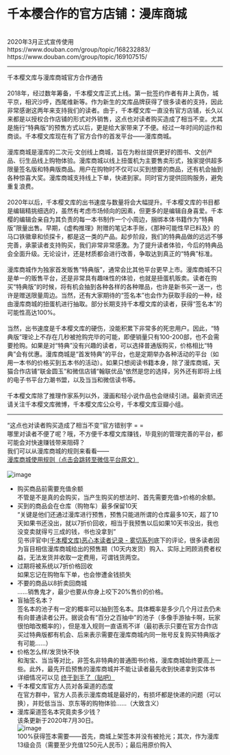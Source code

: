 千本樱合作的官方店铺：漫库商城
===

<br>  
2020年3月正式宣传使用<br>  
https://www.douban.com/group/topic/168232883/<br>  
https://www.douban.com/group/topic/169107515/<br>  

---

千本樱文库与漫库商城官方合作通告<br>  
2018年，经过数年筹备，千本樱文库正式上线。第一批签约作者有井上真伪，城平京，相沢沙呼，西尾维新等。作为新生的文库品牌获得了很多读者的支持，因此非常感谢这两年来支持我们的读者。由于，千本樱文库一直没有官方店铺，长久以来都是以授权合作店铺的形式对外销售，这点也对读者购买造成了相当不变。尤其是施行“特典版”的预售方式以后，更是给大家带来了不便。经过一年时间的运作和商谈。千本樱文库现在有了官方合作的首发平台——漫库商城。
<br>  
漫库商城是漫库的二次元·文创线上商城，旨在为粉丝提供更好的图书、文创产品、衍生品线上购物体验。漫库商城以线上扭蛋机为主要售卖形式，独家提供超多限量签名版和特典版商品。用户在购物时不仅可以买到想要的商品，还有机会抽到各种惊喜大奖。漫库商城支持线上下单，快递到家。同时官方提供回购服务，避免重复浪费。
<br>  
2020年以后，千本樱文库的出书速度与数量将会大幅提升。千本樱文库的书目都是编辑精挑细选的，虽然有考虑市场倾向的因素，但更多的是编辑自身喜爱。千本樱的编辑会亲自为其负责的每一本书制作一个小周边，捆绑本体书籍作为“特典版”限量出售。早期，《虚构推理》附赠的笔记本手账，《那种可能性早已料及》的马口铁徽章和侦探卡，都是这一类的产品。起步阶段，我们的特典品做的远远不够完善，承蒙读者支持购买，我们非常非常感激。为了提升读者体验，今后的特典品会全面升级。无论设计，还是材质都会进行改善，争取达到真正的“特典”标准。
<br>  
漫库商城作为独家首发贩售“特典版”，通常会比其他平台更早上市。漫库商城不只是单一的贩售平台，还是非常具有趣味性的体验，也就是扭蛋机贩卖。读者在购买“特典版”的时候，将有机会抽到各种各样的各种赠品，也许是新书买一送一，也许是赠送限量周边。当然，还有大家期待的“签名本”也会作为获取手段的一种，经由漫库商城的扭蛋机进行抽取。部分长期支持千本樱文库的读者，获得“签名本”的可能性高达100%。
<br>  
当然，出书速度是千本樱文库的硬伤，没能积累下非常多的死忠用户。因此，“特典版”理论上不存在几秒被抢购完毕的可能，即便销量只有100-200部，也不会需要抢购。如果是对“特典”没有兴趣的读者，可以选择普通版购买，价格相比“特典”会有优惠。漫库商城是“首发特典”的平台，也是定期举办各种活动的平台（如用一本书的价格买到五本书的活动）。如果只想阅读书籍本身，除了漫库商城，天猫合作店铺“联金圆玉”和微信店铺“翰联优品”依然是您的选择，另外还有即将上线的电子书平台力潮书盟，以及当当和微信读书等。
<br>  
千本樱文库除了推理作家系列以外，漫画和轻小说作品也会继续引进。最新资讯还请关注千本樱文库微博，千本樱文库公众号，千本樱文库豆瓣小组。<br>

---

“这点也对读者购买造成了相当不变”官方错别字 = =<br>
哪里对读者不便了呢？哦，不方便千本樱文库赚钱，毕竟别的管理完善的平台，都可能会对快速赚钱带来阻碍？<br>
我们可以从漫库商城的规则来看看——<br>
[漫库商城使用规则（点击会跳转至微信平台原文）](https://mp.weixin.qq.com/s/jN89vVPobqW5y2bE5WUZtA)<br>
<br>
![image](https://mmbiz.qpic.cn/mmbiz_png/ibeYqhymzvxhbEemeN05ZEuKAzdIicIRIw4ODhJtk29Q7FHVOfjkicWLmLE63soaGqTUdI3iayYbPkscBu1fM7cxzA/640)<br>
* 购买商品前需要充值余额<br>
不管是不是真的会购买，当产生购买的想法时、首先需要充值>价格的余额。<br>
* 买到的商品会在仓库（购物车）最多保留10天<br>
“关键是他们还通过漫库进行预售，预售只能进所谓的仓库最多10天，超了10天如果书还没出，就以7折价回收，相当于我预售以后如果10天书没出，我也没变卖就得亏三成的钱，书也没拿到”<br>
见书评官中[(千本樱文库)恶心本读者记录 - 雾切系列](https://book.douban.com/review/12720758/)底下的评论，很多读者因为盲目相信漫库商城给出的预售期（10天内发货）购入、实际上罔顾消费者权益，无法发货并收取一定费用，可谓钱货两空。<br>
* 过期将被系统以7折价格回收<br>
如果忘记在购物车下单，也会惨遭金钱损失
* 不要的商品以8折卖回商城<br>
……销售鬼才，最少也要从你身上咬下20%售价的价格。<br>
* 盲抽签名本？<br>
签名本的池子有一定的概率可以抽到签名本。具体概率是多少几个月过去仍未有向普通读者公开。据说会有“百分之百抽中”的池子（多像手游抽卡啊，玩家很怕暗改概率的），但是准入规则一直语焉不详（最初表示只要在官方合作店买过特典版都有机会、后来表示需要在漫库商城内同一账号反复购买特典版才有可能……）<br>
* 价格怎么样/发货快不快<br>
和淘宝、当当等对比，非签名非特典的普通图书价格，漫库商城始终要高上一些。此外，最先开启预售的漫库商城并不能让读者最先收到快递拿到实体书<br>
详细情况可以见 [终于到手了（贴吧）](https://tieba.baidu.com/p/6823569970)<br>
* 千本樱文库官方人员对各渠道的态度<br>
在官方群中，官方人员表示漫库商城是最好的，有损坏都是快递的问题（可以换），并贬低当当、京东等的购物体验……（大致含义）<br>
* 漫库渠道签名本究竟卖多少钱？<br>
该条更新于2020年7月30日。<br>
![image](https://www.douban.com/photos/photo/2615260576/#image)<br>
100%获得签本需要——首先，商城上架签本并没有被抢光；其次，作为漫库13级会员（需要至少充值1250元人民币）；最后用原价购入 <br>
